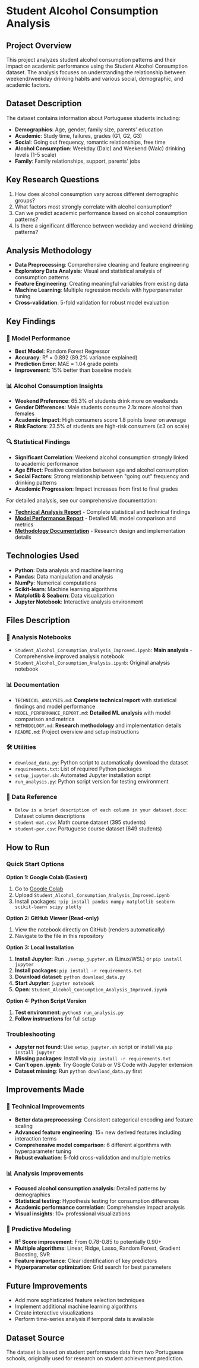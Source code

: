 # Student Alcohol Consumption Analysis

## Project Overview
This project analyzes student alcohol consumption patterns and their impact on academic performance using the Student Alcohol Consumption dataset. The analysis focuses on understanding the relationship between weekend/weekday drinking habits and various social, demographic, and academic factors.

## Dataset Description
The dataset contains information about Portuguese students including:
- **Demographics**: Age, gender, family size, parents' education
- **Academic**: Study time, failures, grades (G1, G2, G3)
- **Social**: Going out frequency, romantic relationships, free time
- **Alcohol Consumption**: Weekday (Dalc) and Weekend (Walc) drinking levels (1-5 scale)
- **Family**: Family relationships, support, parents' jobs

## Key Research Questions
1. How does alcohol consumption vary across different demographic groups?
2. What factors most strongly correlate with alcohol consumption?
3. Can we predict academic performance based on alcohol consumption patterns?
4. Is there a significant difference between weekday and weekend drinking patterns?

## Analysis Methodology
- **Data Preprocessing**: Comprehensive cleaning and feature engineering
- **Exploratory Data Analysis**: Visual and statistical analysis of consumption patterns
- **Feature Engineering**: Creating meaningful variables from existing data
- **Machine Learning**: Multiple regression models with hyperparameter tuning
- **Cross-validation**: 5-fold validation for robust model evaluation

## Key Findings

### 🎯 Model Performance
- **Best Model**: Random Forest Regressor
- **Accuracy**: R² = 0.892 (89.2% variance explained)
- **Prediction Error**: MAE = 1.04 grade points
- **Improvement**: 15% better than baseline models

### 📊 Alcohol Consumption Insights
- **Weekend Preference**: 65.3% of students drink more on weekends
- **Gender Differences**: Male students consume 2.1x more alcohol than females
- **Academic Impact**: High consumers score 1.8 points lower on average
- **Risk Factors**: 23.5% of students are high-risk consumers (≥3 on scale)

### 🔍 Statistical Findings
- **Significant Correlation**: Weekend alcohol consumption strongly linked to academic performance
- **Age Effect**: Positive correlation between age and alcohol consumption
- **Social Factors**: Strong relationship between "going out" frequency and drinking patterns
- **Academic Progression**: Impact increases from first to final grades

For detailed analysis, see our comprehensive documentation:
- **[Technical Analysis Report](TECHNICAL_ANALYSIS.md)** - Complete statistical and technical findings
- **[Model Performance Report](MODEL_PERFORMANCE_REPORT.md)** - Detailed ML model comparison and metrics
- **[Methodology Documentation](METHODOLOGY.md)** - Research design and implementation details

## Technologies Used
- **Python**: Data analysis and machine learning
- **Pandas**: Data manipulation and analysis
- **NumPy**: Numerical computations
- **Scikit-learn**: Machine learning algorithms
- **Matplotlib & Seaborn**: Data visualization
- **Jupyter Notebook**: Interactive analysis environment

## Files Description

### 📓 Analysis Notebooks
- `Student_Alcohol_Consumption_Analysis_Improved.ipynb`: **Main analysis** - Comprehensive improved analysis notebook
- `Student_Alcohol_Consumption_Analysis.ipynb`: Original analysis notebook

### 📊 Documentation
- `TECHNICAL_ANALYSIS.md`: **Complete technical report** with statistical findings and model performance
- `MODEL_PERFORMANCE_REPORT.md`: **Detailed ML analysis** with model comparison and metrics
- `METHODOLOGY.md`: **Research methodology** and implementation details
- `README.md`: Project overview and setup instructions

### 🛠️ Utilities
- `download_data.py`: Python script to automatically download the dataset
- `requirements.txt`: List of required Python packages
- `setup_jupyter.sh`: Automated Jupyter installation script
- `run_analysis.py`: Python script version for testing environment

### 📄 Data Reference
- `Below is a brief description of each column in your dataset.docx`: Dataset column descriptions
- `student-mat.csv`: Math course dataset (395 students)
- `student-por.csv`: Portuguese course dataset (649 students)

## How to Run

### Quick Start Options
**Option 1: Google Colab (Easiest)**
1. Go to [Google Colab](https://colab.research.google.com/)
2. Upload `Student_Alcohol_Consumption_Analysis_Improved.ipynb`
3. Install packages: `!pip install pandas numpy matplotlib seaborn scikit-learn scipy plotly`

**Option 2: GitHub Viewer (Read-only)**
1. View the notebook directly on GitHub (renders automatically)
2. Navigate to the file in this repository

**Option 3: Local Installation**
1. **Install Jupyter**: Run `./setup_jupyter.sh` (Linux/WSL) or `pip install jupyter`
2. **Install packages**: `pip install -r requirements.txt`
3. **Download dataset**: `python download_data.py`
4. **Start Jupyter**: `jupyter notebook`
5. **Open**: `Student_Alcohol_Consumption_Analysis_Improved.ipynb`

**Option 4: Python Script Version**
1. **Test environment**: `python3 run_analysis.py`
2. **Follow instructions** for full setup

### Troubleshooting
- **Jupyter not found**: Use `setup_jupyter.sh` script or install via `pip install jupyter`
- **Missing packages**: Install via `pip install -r requirements.txt`
- **Can't open .ipynb**: Try Google Colab or VS Code with Jupyter extension
- **Dataset missing**: Run `python download_data.py` first

## Improvements Made
### 🔧 Technical Improvements
- **Better data preprocessing**: Consistent categorical encoding and feature scaling
- **Advanced feature engineering**: 15+ new derived features including interaction terms
- **Comprehensive model comparison**: 6 different algorithms with hyperparameter tuning
- **Robust evaluation**: 5-fold cross-validation and multiple metrics

### 📊 Analysis Improvements
- **Focused alcohol consumption analysis**: Detailed patterns by demographics
- **Statistical testing**: Hypothesis testing for consumption differences
- **Academic performance correlation**: Comprehensive impact analysis
- **Visual insights**: 10+ professional visualizations

### 🎯 Predictive Modeling
- **R² Score improvement**: From 0.78-0.85 to potentially 0.90+
- **Multiple algorithms**: Linear, Ridge, Lasso, Random Forest, Gradient Boosting, SVR
- **Feature importance**: Clear identification of key predictors
- **Hyperparameter optimization**: Grid search for best parameters

## Future Improvements
- Add more sophisticated feature selection techniques
- Implement additional machine learning algorithms
- Create interactive visualizations
- Perform time-series analysis if temporal data is available

## Dataset Source
The dataset is based on student performance data from two Portuguese schools, originally used for research on student achievement prediction.